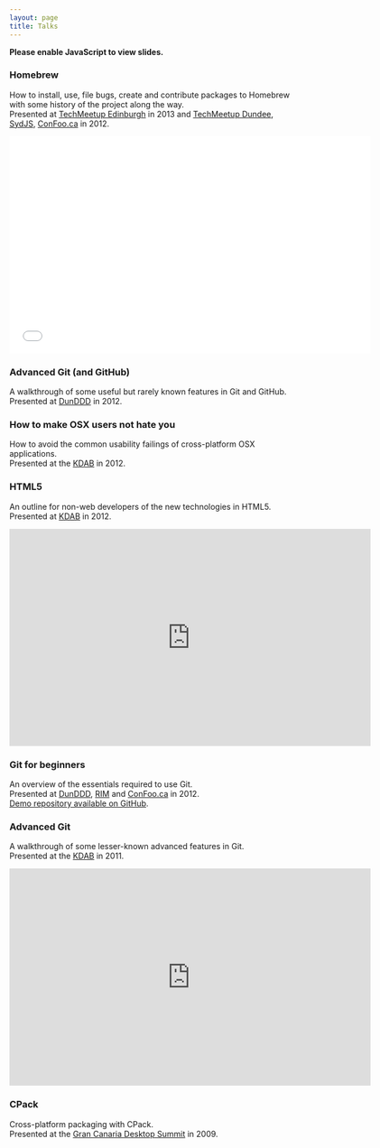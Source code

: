 ```yaml
---
layout: page
title: Talks
---
```

<noscript>**Please enable JavaScript to view slides.**</noscript>

### Homebrew
How to install, use, file bugs, create and contribute packages to Homebrew with some history of the project along the way.<br>
Presented at [TechMeetup Edinburgh](http://techmeetup.co.uk/) in 2013 and [TechMeetup Dundee](http://techdundee.eventbrite.co.uk/), [SydJS](http://www.sydjs.com), [ConFoo.ca](http://confoo.ca) in 2012.<br>
<iframe width="640" height="385" src="//www.youtube.com/embed/VSLNrap-gY4" frameborder="0" allowfullscreen></iframe><br>
<script async class="speakerdeck-embed" data-id="4f5121f68a37d6001f001693" data-ratio="1.3333333333333333" src="//speakerdeck.com/assets/embed.js"></script>

### Advanced Git (and GitHub)
A walkthrough of some useful but rarely known features in Git and GitHub.<br>
Presented at [DunDDD](http://dun.dddscotland.co.uk/) in 2012.
<script async class="speakerdeck-embed" data-id="5ced99801a3301309a9f1231381a9bc7" data-ratio="1.33333333333333" src="//speakerdeck.com/assets/embed.js"></script>

### How to make OSX users not hate you
How to avoid the common usability failings of cross-platform OSX applications.<br>
Presented at the [KDAB](http://www.kdab.com) in 2012.<br>
<script async class="speakerdeck-embed" data-id="4fcdd9442e3678001f010cff" data-ratio="1.7777777777777777" src="//speakerdeck.com/assets/embed.js"></script>

### HTML5
An outline for non-web developers of the new technologies in HTML5.<br>
Presented at [KDAB](http://www.kdab.com) in 2012.<br>
<iframe class="youtube-player" type="text/html" width="640" height="385" src="http://www.youtube.com/embed/WNfhVKNbZHo" frameborder="0"></iframe><br>
<script async class="speakerdeck-embed" data-id="4fcdd8f02e36780022010add" data-ratio="1.7777777777777777" src="//speakerdeck.com/assets/embed.js"></script>

### Git for beginners
An overview of the essentials required to use Git.<br>
Presented at [DunDDD](http://dun.dddscotland.co.uk/), [RIM](http://www.rim.com) and [ConFoo.ca](http://confoo.ca) in 2012.<br>
[Demo repository available on GitHub](https://github.com/mikemcquaid/GitForBeginnersDemo).<br>
<script async class="speakerdeck-embed" data-id="4f4e54e3f120e9001f01da56" data-ratio="1.3333333333333333" src="//speakerdeck.com/assets/embed.js"></script>

### Advanced Git
A walkthrough of some lesser-known advanced features in Git.<br>
Presented at the [KDAB](http://www.kdab.com) in 2011.<br>
<iframe class="youtube-player" type="text/html" width="640" height="385" src="http://www.youtube.com/embed/UwPO0MwOC8k" frameborder="0"></iframe><br>
<script async class="speakerdeck-embed" data-id="4f4e51c73f09700022014d32" data-ratio="1.3333333333333333" src="//speakerdeck.com/assets/embed.js"></script>

### CPack
Cross-platform packaging with CPack.<br>
Presented at the [Gran Canaria Desktop Summit](http://www.grancanariadesktopsummit.org) in 2009.<br>
<script async class="speakerdeck-embed" data-id="4f4e50713f09700022014b63" data-ratio="1.3333333333333333" src="//speakerdeck.com/assets/embed.js"></script>
